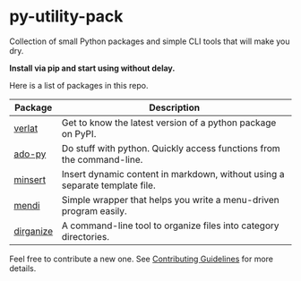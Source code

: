 # py-utility-pack

Collection of small Python packages and simple CLI tools that will make you dry.

**Install via pip and start using without delay.**

Here is a list of packages in this repo.

<!-- ➡️ packages ⬅️ -->
| Package | Description |
|--|--|
| [verlat](/verlat/README.md) | Get to know the latest version of a python package on PyPI. |
| [ado-py](/ado-py/README.md) | Do stuff with python. Quickly access functions from the command-line. |
| [minsert](/minsert/README.md) | Insert dynamic content in markdown, without using a separate template file. |
| [mendi](/mendi/README.md) | Simple wrapper that helps you write a menu-driven program easily. |
| [dirganize](/dirganize/README.md) | A command-line tool to organize files into category directories. |

<!-- 🛑 -->

Feel free to contribute a new one. See [Contributing Guidelines](/.github/CONTRIBUTING.md) for more details.

